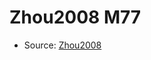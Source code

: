 <a name="material" />

# Zhou2008 M77
<script type="application/ld+json">
  {
    "@context": "https://schema.org/",
    "@type": "ChemicalSubstance",
    "http://purl.org/dc/terms/conformsTo":
      {
        "@type": "CreativeWork",
        "@id": "https://bioschemas.org/profiles/ChemicalSubstance/0.4-RELEASE/"
      },
    "@id": "https://egonw.github.io/nanowiki/nanowiki289.html#material",
    "name": "Zhou2008 M77",
    "sameAs": "http://127.0.0.1/mediawiki/index.php/Special:URIResolver/Zhou2008_M77"
  }
</script>


* Source: [Zhou2008](http://127.0.0.1/mediawiki/index.php/Special:URIResolver/Zhou2008)
